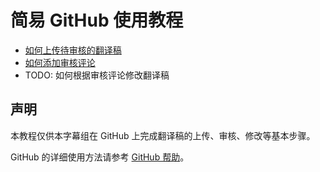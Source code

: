 # 简易 GitHub 使用教程

- [如何上传待审核的翻译稿](upload.md)
- [如何添加审核评论](review-comment.md)
- TODO: 如何根据审核评论修改翻译稿

## 声明

本教程仅供本字幕组在 GitHub 上完成翻译稿的上传、审核、修改等基本步骤。

GitHub 的详细使用方法请参考 [GitHub 帮助](https://help.github.com)。

